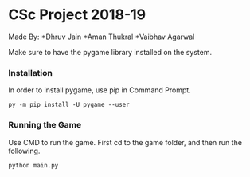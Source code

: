 # CSc Project 2018-19
Made By:
*Dhruv Jain
*Aman Thukral
*Vaibhav Agarwal

Make sure to have the pygame library installed on the system.

### Installation
In order to install pygame, use pip in Command Prompt.
```
py -m pip install -U pygame --user
```

### Running the Game
Use CMD to run the game.
First cd to the game folder, and then run the following.
```
python main.py
```
